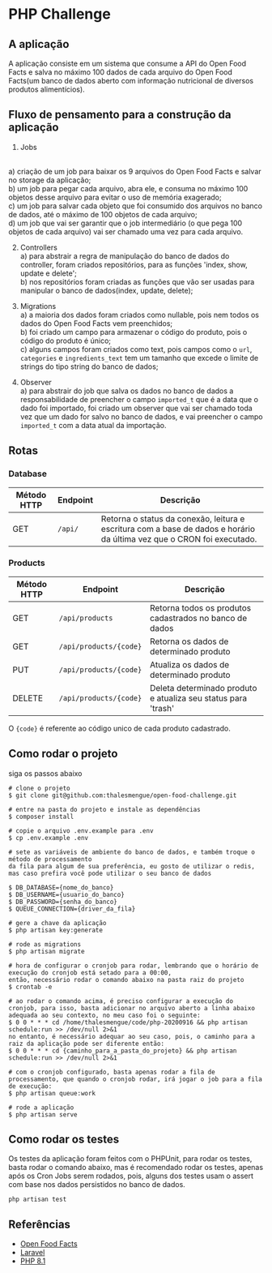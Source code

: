 # PHP Challenge

## A aplicação

A aplicação consiste em um sistema que consume a API do Open Food Facts e salva no máximo 100 dados de cada
arquivo do Open Food Facts(um banco de dados aberto com informação nutricional de diversos produtos alimentícios).


## Fluxo de pensamento para a construção da aplicação

1) Jobs 
<br>
a) criação de um job para baixar os 9 arquivos do Open Food Facts e salvar no storage da aplicação; <br>
b) um job para pegar cada arquivo, abra ele, e consuma no máximo 100 objetos desse arquivo para evitar
o uso de memória exagerado; <br>
c) um job para salvar cada objeto que foi consumido dos arquivos no banco de dados, até o máximo de 100 objetos de cada arquivo; <br>
d) um job que vai ser garantir que o job intermediário (o que pega 100 objetos de cada arquivo) vai ser chamado uma vez para cada arquivo. <br>

2) Controllers <br>
a) para abstrair a regra de manipulação do banco de dados do controller, foram criados repositórios, para as funções 'index, show, update e delete'; <br>
b) nos repositórios foram criadas as funções que vão ser usadas para manipular o banco de dados(index, update, delete); <br>

3) Migrations <br>
a) a maioria dos dados foram criados como nullable, pois nem todos os dados do Open Food Facts vem preenchidos; <br>
b) foi criado um campo para armazenar o código do produto, pois o código do produto é único; <br>
c) alguns campos foram criados como text, pois campos como o ```url```, ```categories``` e ```ingredients_text``` tem um tamanho
que excede o limite de strings do tipo string do banco de dados; <br>

4) Observer <br>
a) para abstrair do job que salva os dados no banco de dados a responsabilidade de preencher o campo ```imported_t```
que é a data que o dado foi importado, foi criado um observer que vai ser chamado toda vez que um dado for salvo no banco de dados,
e vai preencher o campo ```imported_t``` com a data atual da importação. <br>

## Rotas

### Database

| Método HTTP | Endpoint | Descrição                                                                                                              |
|-------------|----------|------------------------------------------------------------------------------------------------------------------------|
| GET         | `/api/`  | Retorna o status da conexão, leitura e escritura com a base de dados e horário da última vez que o CRON foi executado. |


### Products

| Método HTTP | Endpoint               | Descrição                                                     |
|-------------|------------------------|---------------------------------------------------------------|
| GET         | `/api/products`        | Retorna todos os produtos cadastrados no banco de dados       |
| GET         | `/api/products/{code}` | Retorna os dados de determinado produto                       |
| PUT         | `/api/products/{code}` | Atualiza os dados de determinado produto                      |
| DELETE      | `/api/products/{code}` | Deleta determinado produto e atualiza seu status para 'trash' |

O ```{code}``` é referente ao código unico de cada produto cadastrado.

## Como rodar o projeto

siga os passos abaixo

```
# clone o projeto
$ git clone git@github.com:thalesmengue/open-food-challenge.git

# entre na pasta do projeto e instale as dependências
$ composer install

# copie o arquivo .env.example para .env
$ cp .env.example .env

# sete as variáveis de ambiente do banco de dados, e também troque o método de processamento
da fila para algum de sua preferência, eu gosto de utilizar o redis, mas caso prefira você pode utilizar o seu banco de dados

$ DB_DATABASE={nome_do_banco}
$ DB_USERNAME={usuario_do_banco}
$ DB_PASSWORD={senha_do_banco}
$ QUEUE_CONNECTION={driver_da_fila}

# gere a chave da aplicação
$ php artisan key:generate

# rode as migrations
$ php artisan migrate

# hora de configurar o cronjob para rodar, lembrando que o horário de execução do cronjob está setado para a 00:00,
então, necessário rodar o comando abaixo na pasta raiz do projeto
$ crontab -e

# ao rodar o comando acima, é preciso configurar a execução do cronjob, para isso, basta adicionar no arquivo aberto a linha abaixo
adequada ao seu contexto, no meu caso foi o seguinte:
$ 0 0 * * * cd /home/thalesmengue/code/php-20200916 && php artisan schedule:run >> /dev/null 2>&1
no entanto, é necessário adequar ao seu caso, pois, o caminho para a raiz da aplicação pode ser diferente então:
$ 0 0 * * * cd {caminho_para_a_pasta_do_projeto} && php artisan schedule:run >> /dev/null 2>&1

# com o cronjob configurado, basta apenas rodar a fila de processamento, que quando o cronjob rodar, irá jogar o job para a fila de execução: 
$ php artisan queue:work

# rode a aplicação
$ php artisan serve
```

## Como rodar os testes
Os testes da aplicação foram feitos com o PHPUnit, para rodar os testes, basta rodar o comando abaixo, mas é recomendado
rodar os testes, apenas após os Cron Jobs serem rodados, pois, alguns dos testes usam o assert com base nos dados persistidos
no banco de dados.

```
php artisan test
```

## Referências

- [Open Food Facts](https://world.openfoodfacts.org/)
- [Laravel](https://laravel.com/)
- [PHP 8.1](https://www.php.net/)
